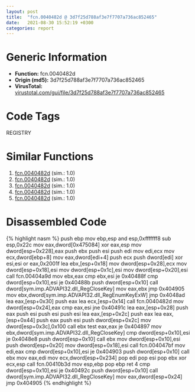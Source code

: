 ```yaml
---
layout: post
title:  "fcn.0040482d @ 3d7f25d788af3e7f7707a736ac852465"
date:   2021-08-30 15:52:19 +0300
categories: report
---
```


# Generic Information
- **Function:** fcn.0040482d
- **Origin (md5):** 3d7f25d788af3e7f7707a736ac852465
- **VirusTotal:** [virustotal.com/gui/file/3d7f25d788af3e7f7707a736ac852465][virustotal_ref]

# Code Tags
<span class="tag" id="REGISTRY">REGISTRY</span>


# Similar Functions

1. [fcn.0040482d][similar_1_ref] (sim.: 1.0)
2. [fcn.0040482d][similar_2_ref] (sim.: 1.0)
3. [fcn.0040482d][similar_3_ref] (sim.: 1.0)
4. [fcn.0040482d][similar_4_ref] (sim.: 1.0)
5. [fcn.0040482d][similar_5_ref] (sim.: 1.0)


# Disassembled Code

{% highlight nasm %}
push ebp
mov ebp,esp
and esp,0xfffffff8
sub esp,0x22c
mov eax,dword[0x475084]
xor eax,esp
mov dword[esp+0x228],eax
push ebx
push esi
push edi
mov edi,ecx
mov ecx,dword[ebp+8]
mov eax,dword[edi+4]
push ecx
push dword[edi]
xor esi,esi
or eax,0x2001f
lea ebx,[esp+0x18]
mov dword[esp+0x28],ecx
mov dword[esp+0x18],esi
mov dword[esp+0x1c],esi
mov dword[esp+0x20],esi
call fcn.00404a9d
mov ebx,eax
cmp ebx,esi
je 0x40488f
cmp dword[esp+0x10],esi
je 0x40488b
push dword[esp+0x10]
call dword[sym.imp.ADVAPI32.dll_RegCloseKey]
mov eax,ebx
jmp 0x404905
mov ebx,dword[sym.imp.ADVAPI32.dll_RegEnumKeyExW]
jmp 0x4048ad
lea eax,[esp+0x30]
push eax
lea ecx,[esp+0x14]
call fcn.0040482d
mov dword[esp+0x24],eax
cmp eax,esi
jne 0x40491c
lea eax,[esp+0x28]
push eax
push esi
push esi
push esi
lea eax,[esp+0x2c]
push eax
lea eax,[esp+0x44]
push eax
push esi
push dword[esp+0x2c]
mov dword[esp+0x3c],0x100
call ebx
test eax,eax
je 0x404897
mov ebx,dword[sym.imp.ADVAPI32.dll_RegCloseKey]
cmp dword[esp+0x10],esi
je 0x4048e8
push dword[esp+0x10]
call ebx
mov dword[esp+0x10],esi
push dword[esp+0x20]
mov dword[esp+0x18],esi
call fcn.004047bf
mov edi,eax
cmp dword[esp+0x10],esi
je 0x404903
push dword[esp+0x10]
call ebx
mov eax,edi
mov ecx,dword[esp+0x234]
pop edi
pop esi
pop ebx
xor ecx,esp
call fcn.00410b3d
mov esp,ebp
pop ebp
ret 4
cmp dword[esp+0x10],esi
je 0x40492c
push dword[esp+0x10]
call dword[sym.imp.ADVAPI32.dll_RegCloseKey]
mov eax,dword[esp+0x24]
jmp 0x404905
{% endhighlight %}


[similar_1_ref]: /report/fcn.0040482d@a314f14b11fc4f772a3e30c11b5cb1d4
[similar_2_ref]: /report/fcn.0040482d@c6d5547a6b11db0106596d8a93b709be
[similar_3_ref]: /report/fcn.0040482d@e3d061f479f25b8f541d0905c967999c
[similar_4_ref]: /report/fcn.0040482d@9571c7458fae91969aaed3955e433f49
[similar_5_ref]: /report/fcn.0040482d@7307643b343733b7fbd7b4b4fb482515
[virustotal_ref]: https://www.virustotal.com/gui/file/3d7f25d788af3e7f7707a736ac852465